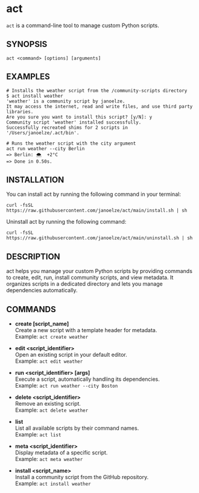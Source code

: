 # act

`act` is a command-line tool to manage custom Python scripts.

## SYNOPSIS

    act <command> [options] [arguments]

## EXAMPLES

```shell
# Installs the weather script from the /community-scripts directory
$ act install weather
'weather' is a community script by janoelze.
It may access the internet, read and write files, and use third party libraries.
Are you sure you want to install this script? [y/N]: y
Community script 'weather' installed successfully.
Successfully recreated shims for 2 scripts in '/Users/janoelze/.act/bin'.
```

```shell
# Runs the weather script with the city argument
act run weather --city Berlin
=> Berlin: 🌨  +2°C
=> Done in 0.50s.
```

## INSTALLATION

You can install act by running the following command in your terminal:

```shell
curl -fsSL https://raw.githubusercontent.com/janoelze/act/main/install.sh | sh
```

Uninstall act by running the following command:

```shell
curl -fsSL https://raw.githubusercontent.com/janoelze/act/main/uninstall.sh | sh
```

## DESCRIPTION

act helps you manage your custom Python scripts by providing commands to create, edit, run, install community scripts, and view metadata. It organizes scripts in a dedicated directory and lets you manage dependencies automatically.

## COMMANDS

- **create [script_name]**  
  Create a new script with a template header for metadata.  
  Example: `act create weather`

- **edit <script_identifier>**  
  Open an existing script in your default editor.  
  Example: `act edit weather`

- **run <script_identifier> [args]**  
  Execute a script, automatically handling its dependencies.  
  Example: `act run weather --city Boston`

- **delete <script_identifier>**  
  Remove an existing script.  
  Example: `act delete weather`

- **list**  
  List all available scripts by their command names.  
  Example: `act list`

- **meta <script_identifier>**  
  Display metadata of a specific script.  
  Example: `act meta weather`

- **install <script_name>**  
  Install a community script from the GitHub repository.  
  Example: `act install weather`